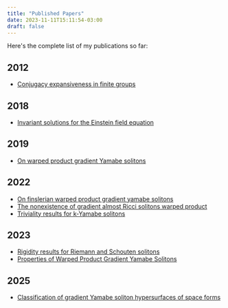 ```yaml
---
title: "Published Papers"
date: 2023-11-11T15:11:54-03:00
draft: false
---
```

Here's the complete list of my publications so far:

## 2012

- [Conjugacy expansiveness in finite groups][]

## 2018

- [Invariant solutions for the Einstein field equation][]

## 2019

- [On warped product gradient Yamabe solitons][]

## 2022

- [On finslerian warped product gradient yamabe solitons][]
- [The nonexistence of gradient almost Ricci solitons warped product][]
- [Triviality results for k-Yamabe solitons][]

## 2023

- [Rigidity results for Riemann and Schouten solitons][]
- [Properties of Warped Product Gradient Yamabe Solitons][] 

## 2025

- [Classification of gradient Yamabe soliton hypersurfaces of space forms][]

[Conjugacy expansiveness in finite groups]: https://www.degruyter.com/document/doi/10.1515/jgt-2012-0004/html
[Invariant solutions for the Einstein field equation]: https://pubs.aip.org/aip/jmp/article-abstract/59/6/062501/985408/Invariant-solutions-for-the-Einstein-field?redirectedFrom=fulltext
[On warped product gradient Yamabe solitons]: https://www.sciencedirect.com/science/article/pii/S0022247X18310837?via%3Dihub
[On finslerian warped product gradient yamabe solitons]:https://link.springer.com/article/10.1007/s00574-022-00286-9
[The nonexistence of gradient almost Ricci solitons warped product]: https://www.sciencedirect.com/science/article/abs/pii/S0926224522000377?via%3Dihub
[Triviality results for k-Yamabe solitons]: https://link.springer.com/article/10.1007/s00013-022-01795-1
[Rigidity results for Riemann and Schouten solitons]: https://link.springer.com/article/10.1007/s00009-023-02319-z
[Properties of Warped Product Gradient Yamabe Solitons]: https://link.springer.com/article/10.1007/s00009-023-02451-w
[Classification of gradient Yamabe soliton hypersurfaces of space forms]: https://link.springer.com/article/10.1007/s00229-025-01631-0
